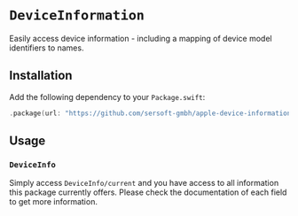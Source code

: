 # ``DeviceInformation``

Easily access device information - including a mapping of device model identifiers to names.

## Installation

Add the following dependency to your `Package.swift`:
```swift
.package(url: "https://github.com/sersoft-gmbh/apple-device-information.git", from: "1.0.0"),
```

## Usage

### ``DeviceInfo``

Simply access ``DeviceInfo/current`` and you have access to all information this package currently offers.
Please check the documentation of each field to get more information.

